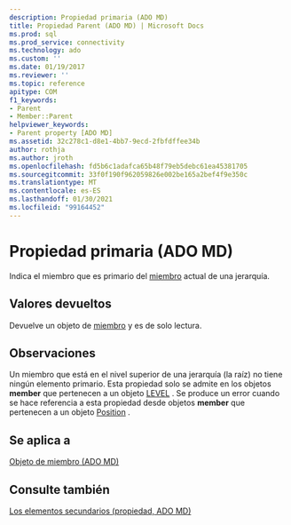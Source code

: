 ```yaml
---
description: Propiedad primaria (ADO MD)
title: Propiedad Parent (ADO MD) | Microsoft Docs
ms.prod: sql
ms.prod_service: connectivity
ms.technology: ado
ms.custom: ''
ms.date: 01/19/2017
ms.reviewer: ''
ms.topic: reference
apitype: COM
f1_keywords:
- Parent
- Member::Parent
helpviewer_keywords:
- Parent property [ADO MD]
ms.assetid: 32c278c1-d8e1-4bb7-9ecd-2fbfdffee34b
author: rothja
ms.author: jroth
ms.openlocfilehash: fd5b6c1adafca65b48f79eb5debc61ea45381705
ms.sourcegitcommit: 33f0f190f962059826e002be165a2bef4f9e350c
ms.translationtype: MT
ms.contentlocale: es-ES
ms.lasthandoff: 01/30/2021
ms.locfileid: "99164452"
---
```

# <a name="parent-property-ado-md"></a>Propiedad primaria (ADO MD)
Indica el miembro que es primario del [miembro](./member-object-ado-md.md) actual de una jerarquía.  
  
## <a name="return-values"></a>Valores devueltos  
 Devuelve un objeto de [miembro](./member-object-ado-md.md) y es de solo lectura.  
  
## <a name="remarks"></a>Observaciones  
 Un miembro que está en el nivel superior de una jerarquía (la raíz) no tiene ningún elemento primario. Esta propiedad solo se admite en los objetos **member** que pertenecen a un objeto [LEVEL](./level-object-ado-md.md) . Se produce un error cuando se hace referencia a esta propiedad desde objetos **member** que pertenecen a un objeto [Position](./position-object-ado-md.md) .  
  
## <a name="applies-to"></a>Se aplica a  
 [Objeto de miembro (ADO MD)](./member-object-ado-md.md)  
  
## <a name="see-also"></a>Consulte también  
 [Los elementos secundarios (propiedad, ADO MD)](./children-property-ado-md.md)